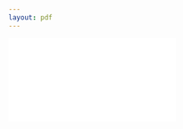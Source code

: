 ```yaml
---
layout: pdf
---
```


<iframe src='//docs.google.com/gview?url={{ "/assets/resume/JasonRaimondi-Resume-3.1.4.pdf" | absolute_url }}&embedded=true'
                    class="pdf-container" frameborder="0"></iframe>
